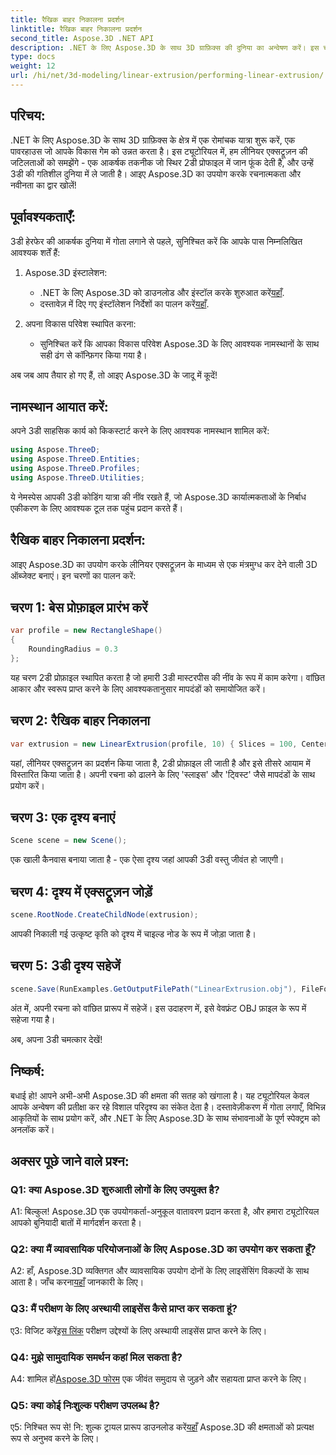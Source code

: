 ```yaml
---
title: रैखिक बाहर निकालना प्रदर्शन
linktitle: रैखिक बाहर निकालना प्रदर्शन
second_title: Aspose.3D .NET API
description: .NET के लिए Aspose.3D के साथ 3D ग्राफ़िक्स की दुनिया का अन्वेषण करें। इस चरण-दर-चरण मार्गदर्शिका में लीनियर एक्सट्रूज़न निष्पादित करना।
type: docs
weight: 12
url: /hi/net/3d-modeling/linear-extrusion/performing-linear-extrusion/
---
```

## परिचय:

.NET के लिए Aspose.3D के साथ 3D ग्राफ़िक्स के क्षेत्र में एक रोमांचक यात्रा शुरू करें, एक पावरहाउस जो आपके विकास गेम को उन्नत करता है। इस ट्यूटोरियल में, हम लीनियर एक्सट्रूज़न की जटिलताओं को समझेंगे - एक आकर्षक तकनीक जो स्थिर 2डी प्रोफाइल में जान फूंक देती है, और उन्हें 3डी की गतिशील दुनिया में ले जाती है। आइए Aspose.3D का उपयोग करके रचनात्मकता और नवीनता का द्वार खोलें!

## पूर्वावश्यकताएँ:

3डी हेरफेर की आकर्षक दुनिया में गोता लगाने से पहले, सुनिश्चित करें कि आपके पास निम्नलिखित आवश्यक शर्तें हैं:

1. Aspose.3D इंस्टालेशन:
   -  .NET के लिए Aspose.3D को डाउनलोड और इंस्टॉल करके शुरुआत करें[यहाँ](https://releases.aspose.com/3d/net/).
   -  दस्तावेज़ में दिए गए इंस्टॉलेशन निर्देशों का पालन करें[यहाँ](https://reference.aspose.com/3d/net/).

2. अपना विकास परिवेश स्थापित करना:
   - सुनिश्चित करें कि आपका विकास परिवेश Aspose.3D के लिए आवश्यक नामस्थानों के साथ सही ढंग से कॉन्फ़िगर किया गया है।

अब जब आप तैयार हो गए हैं, तो आइए Aspose.3D के जादू में कूदें!

## नामस्थान आयात करें:

अपने 3डी साहसिक कार्य को किकस्टार्ट करने के लिए आवश्यक नामस्थान शामिल करें:

```csharp
using Aspose.ThreeD;
using Aspose.ThreeD.Entities;
using Aspose.ThreeD.Profiles;
using Aspose.ThreeD.Utilities;
```

ये नेमस्पेस आपकी 3डी कोडिंग यात्रा की नींव रखते हैं, जो Aspose.3D कार्यात्मकताओं के निर्बाध एकीकरण के लिए आवश्यक टूल तक पहुंच प्रदान करते हैं।

## रैखिक बाहर निकालना प्रदर्शन:

आइए Aspose.3D का उपयोग करके लीनियर एक्सट्रूज़न के माध्यम से एक मंत्रमुग्ध कर देने वाली 3D ऑब्जेक्ट बनाएं। इन चरणों का पालन करें:

## चरण 1: बेस प्रोफ़ाइल प्रारंभ करें
```csharp
var profile = new RectangleShape()
{
    RoundingRadius = 0.3
};
```

यह चरण 2डी प्रोफ़ाइल स्थापित करता है जो हमारी 3डी मास्टरपीस की नींव के रूप में काम करेगा। वांछित आकार और स्वरूप प्राप्त करने के लिए आवश्यकतानुसार मापदंडों को समायोजित करें।

## चरण 2: रैखिक बाहर निकालना
```csharp
var extrusion = new LinearExtrusion(profile, 10) { Slices = 100, Center = true, Twist = 360, TwistOffset = new Vector3(10, 0, 0) };
```

यहां, लीनियर एक्सट्रूज़न का प्रदर्शन किया जाता है, 2डी प्रोफ़ाइल ली जाती है और इसे तीसरे आयाम में विस्तारित किया जाता है। अपनी रचना को ढालने के लिए 'स्लाइस' और 'ट्विस्ट' जैसे मापदंडों के साथ प्रयोग करें।

## चरण 3: एक दृश्य बनाएं
```csharp
Scene scene = new Scene();
```

एक खाली कैनवास बनाया जाता है - एक ऐसा दृश्य जहां आपकी 3डी वस्तु जीवंत हो जाएगी।

## चरण 4: दृश्य में एक्सट्रूज़न जोड़ें
```csharp
scene.RootNode.CreateChildNode(extrusion);
```

आपकी निकाली गई उत्कृष्ट कृति को दृश्य में चाइल्ड नोड के रूप में जोड़ा जाता है।

## चरण 5: 3डी दृश्य सहेजें
```csharp
scene.Save(RunExamples.GetOutputFilePath("LinearExtrusion.obj"), FileFormat.WavefrontOBJ);
```

अंत में, अपनी रचना को वांछित प्रारूप में सहेजें। इस उदाहरण में, इसे वेवफ्रंट OBJ फ़ाइल के रूप में सहेजा गया है।

अब, अपना 3डी चमत्कार देखें!

## निष्कर्ष:

बधाई हो! आपने अभी-अभी Aspose.3D की क्षमता की सतह को खंगाला है। यह ट्यूटोरियल केवल आपके अन्वेषण की प्रतीक्षा कर रहे विशाल परिदृश्य का संकेत देता है। दस्तावेज़ीकरण में गोता लगाएँ, विभिन्न आकृतियों के साथ प्रयोग करें, और .NET के लिए Aspose.3D के साथ संभावनाओं के पूर्ण स्पेक्ट्रम को अनलॉक करें।

## अक्सर पूछे जाने वाले प्रश्न:

### Q1: क्या Aspose.3D शुरुआती लोगों के लिए उपयुक्त है?

A1: बिल्कुल! Aspose.3D एक उपयोगकर्ता-अनुकूल वातावरण प्रदान करता है, और हमारा ट्यूटोरियल आपको बुनियादी बातों में मार्गदर्शन करता है।

### Q2: क्या मैं व्यावसायिक परियोजनाओं के लिए Aspose.3D का उपयोग कर सकता हूँ?

 A2: हाँ, Aspose.3D व्यक्तिगत और व्यावसायिक उपयोग दोनों के लिए लाइसेंसिंग विकल्पों के साथ आता है। जाँच करना[यहाँ](https://purchase.aspose.com/buy) जानकारी के लिए।

### Q3: मैं परीक्षण के लिए अस्थायी लाइसेंस कैसे प्राप्त कर सकता हूं?

 ए3: विजिट करें[इस लिंक](https://purchase.aspose.com/temporary-license/) परीक्षण उद्देश्यों के लिए अस्थायी लाइसेंस प्राप्त करने के लिए।

### Q4: मुझे सामुदायिक समर्थन कहां मिल सकता है?

 A4: शामिल हों[Aspose.3D फोरम](https://forum.aspose.com/c/3d/18) एक जीवंत समुदाय से जुड़ने और सहायता प्राप्त करने के लिए।

### Q5: क्या कोई निःशुल्क परीक्षण उपलब्ध है?

 ए5: निश्चित रूप से! नि: शुल्क ट्रायल प्रारूप डाउनलोड करें[यहाँ](https://releases.aspose.com/) Aspose.3D की क्षमताओं को प्रत्यक्ष रूप से अनुभव करने के लिए।